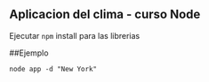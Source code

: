 ## Aplicacion del clima - curso Node


Ejecutar ```npm``` install para las librerias


##Ejemplo
```
node app -d "New York"
```
